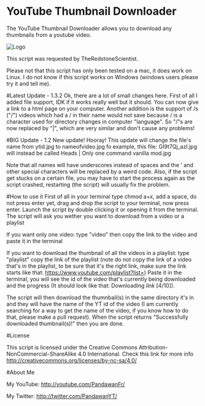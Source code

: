 # YouTube Thumbnail Downloader
The YouTube Thumbnail Downloader allows you to download any thumbnails from a youtube video.

![Logo](https://copy.com/qqVptxSE6NaQSv0K/YoutubeThumbnailDownloader256.png)

This script was requested by TheRedstoneScientist.

Please not that this script has only been tested on a mac, it does work on Linux. 
I do not know if this script works on Windows (windows users please try it and tell me).

#Latest Update - 1.3.2
Ok, there are a lot of small changes here. First of all I added file support, IDK if it works really well but it should. You can now give a link to a html page on your computer. Another addition is the support of /s ("/") videos which had a / in their name would not save because / is a character used for directory changes in computer "language". So "/"s are now replaced by "|", which are very similar and don't cause any problems!

#BIG Update - 1.2
New update! Hooray! This update will change the file's name from ytid.jpg to nameofvideo.jpg fo example, this file: GI9t7Qj_azI.jpg will instead be called Heads | Only one command vanilla mod.jpg 

Note that all names will have underscores instead of spaces and the ' and other special characters will be replaced by a weird code. Also, if the script get stucks on a certain file, you may have to start the process again as the script crashed, restarting (the script) will usually fix the problem.  

#How to use it
First of all in your terminal type chmod a+x, add a space, do not press enter yet, drag and drop the script to your terminal, now press enter.
Launch the script by double clicking it or opening it from the terminal.
The script will ask you wether you want to download from a video or a playlist


If you want only one video:
  type "video"
  then copy the link to the video and paste it in the terminal
  
If you want to download the thumbnail of all the videos in a playlist:
  type "playlist"
  copy the link of the playlist (note do not copy the link of a video that's in the playlist, to be sure that it's the right link, make sure the link starts like that: https://www.youtube.com/playlist?list=)
  Paste it in the terminal, you will see the id of the video that's currently being downloaded and the progress (It should look like that: Downloading *link* [4/10]).

The script will then download the thumnbail(s) in the same directory it's in and they will have the name of the YT id of the video (I am currently searching for a way to get the name of the video, if you know how to do that, please make a pull request).
When the script returns "Successfully downloaded thumbnail(s)!" then you are done. 

#License

This script is licensed under the Creative Commons Attribution-NonCommercial-ShareAlike 4.0 International.
Check this link for more info http://creativecommons.org/licenses/by-nc-sa/4.0/

#About Me

My YouTube: http://youtube.com/PandawanFr/

My Twitter: http://twitter.com/PandawanYT/
